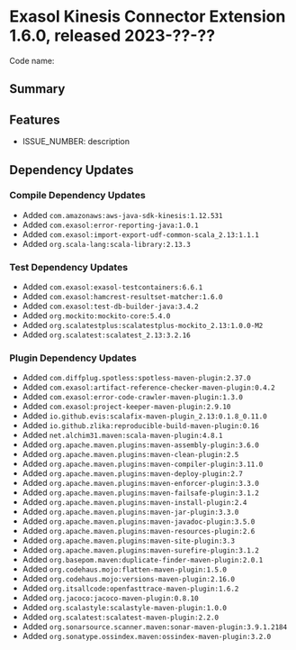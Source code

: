 # Exasol Kinesis Connector Extension 1.6.0, released 2023-??-??

Code name:

## Summary

## Features

* ISSUE_NUMBER: description

## Dependency Updates

### Compile Dependency Updates

* Added `com.amazonaws:aws-java-sdk-kinesis:1.12.531`
* Added `com.exasol:error-reporting-java:1.0.1`
* Added `com.exasol:import-export-udf-common-scala_2.13:1.1.1`
* Added `org.scala-lang:scala-library:2.13.3`

### Test Dependency Updates

* Added `com.exasol:exasol-testcontainers:6.6.1`
* Added `com.exasol:hamcrest-resultset-matcher:1.6.0`
* Added `com.exasol:test-db-builder-java:3.4.2`
* Added `org.mockito:mockito-core:5.4.0`
* Added `org.scalatestplus:scalatestplus-mockito_2.13:1.0.0-M2`
* Added `org.scalatest:scalatest_2.13:3.2.16`

### Plugin Dependency Updates

* Added `com.diffplug.spotless:spotless-maven-plugin:2.37.0`
* Added `com.exasol:artifact-reference-checker-maven-plugin:0.4.2`
* Added `com.exasol:error-code-crawler-maven-plugin:1.3.0`
* Added `com.exasol:project-keeper-maven-plugin:2.9.10`
* Added `io.github.evis:scalafix-maven-plugin_2.13:0.1.8_0.11.0`
* Added `io.github.zlika:reproducible-build-maven-plugin:0.16`
* Added `net.alchim31.maven:scala-maven-plugin:4.8.1`
* Added `org.apache.maven.plugins:maven-assembly-plugin:3.6.0`
* Added `org.apache.maven.plugins:maven-clean-plugin:2.5`
* Added `org.apache.maven.plugins:maven-compiler-plugin:3.11.0`
* Added `org.apache.maven.plugins:maven-deploy-plugin:2.7`
* Added `org.apache.maven.plugins:maven-enforcer-plugin:3.3.0`
* Added `org.apache.maven.plugins:maven-failsafe-plugin:3.1.2`
* Added `org.apache.maven.plugins:maven-install-plugin:2.4`
* Added `org.apache.maven.plugins:maven-jar-plugin:3.3.0`
* Added `org.apache.maven.plugins:maven-javadoc-plugin:3.5.0`
* Added `org.apache.maven.plugins:maven-resources-plugin:2.6`
* Added `org.apache.maven.plugins:maven-site-plugin:3.3`
* Added `org.apache.maven.plugins:maven-surefire-plugin:3.1.2`
* Added `org.basepom.maven:duplicate-finder-maven-plugin:2.0.1`
* Added `org.codehaus.mojo:flatten-maven-plugin:1.5.0`
* Added `org.codehaus.mojo:versions-maven-plugin:2.16.0`
* Added `org.itsallcode:openfasttrace-maven-plugin:1.6.2`
* Added `org.jacoco:jacoco-maven-plugin:0.8.10`
* Added `org.scalastyle:scalastyle-maven-plugin:1.0.0`
* Added `org.scalatest:scalatest-maven-plugin:2.2.0`
* Added `org.sonarsource.scanner.maven:sonar-maven-plugin:3.9.1.2184`
* Added `org.sonatype.ossindex.maven:ossindex-maven-plugin:3.2.0`
